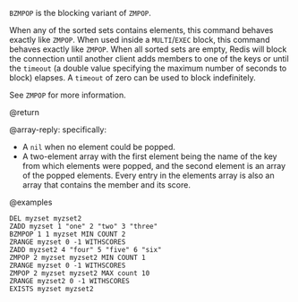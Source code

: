 `BZMPOP` is the blocking variant of `ZMPOP`.

When any of the sorted sets contains elements, this command behaves exactly like `ZMPOP`.
When used inside a `MULTI`/`EXEC` block, this command behaves exactly like `ZMPOP`.
When all sorted sets are empty, Redis will block the connection until another client adds members to one of the keys or until the `timeout` (a double value specifying the maximum number of seconds to block) elapses.
A `timeout` of zero can be used to block indefinitely.

See `ZMPOP` for more information.

@return

@array-reply: specifically:

* A `nil` when no element could be popped.
* A two-element array with the first element being the name of the key from which elements were popped, and the second element is an array of the popped elements. Every entry in the elements array is also an array that contains the member and its score.

@examples

```cli
DEL myzset myzset2
ZADD myzset 1 "one" 2 "two" 3 "three"
BZMPOP 1 1 myzset MIN COUNT 2
ZRANGE myzset 0 -1 WITHSCORES
ZADD myzset2 4 "four" 5 "five" 6 "six"
ZMPOP 2 myzset myzset2 MIN COUNT 1
ZRANGE myzset 0 -1 WITHSCORES
ZMPOP 2 myzset myzset2 MAX count 10
ZRANGE myzset2 0 -1 WITHSCORES
EXISTS myzset myzset2
```
